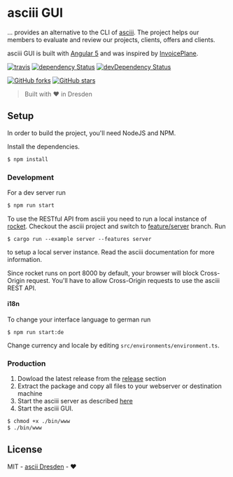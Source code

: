 # asciii GUI

... provides an alternative to the CLI of [asciii](https://github.com/ascii-dresden/asciii). The project helps our 
members to evaluate and review our projects, clients, offers and clients.

asciii GUI is built with [Angular 5](https://angular.io) and was inspired by [InvoicePlane](https://github.com/InvoicePlane/InvoicePlane).

[![travis](https://travis-ci.org/ascii-dresden/ascii-hub.svg?branch=master)](https://travis-ci.org/ascii-dresden/ascii-hub/)
[![dependency Status](https://david-dm.org/ascii-dresden/ascii-hub.svg)](https://david-dm.org/ascii-dresden/ascii-hub)
[![devDependency Status](https://david-dm.org/ascii-dresden/ascii-hub/dev-status.svg)](https://david-dm.org/ascii-dresden/ascii-hub?type=dev)

[![GitHub forks](https://img.shields.io/github/forks/ascii-dresden/ascii-hub.svg?style=social&label=Fork)](https://github.com/ascii-dresden/ascii-hub/fork)
[![GitHub stars](https://img.shields.io/github/stars/ascii-dresden/ascii-hub.svg?style=social&label=Star)](https://github.com/ascii-dresden/ascii-hub)

> Built with :heart: in Dresden

## Setup

In order to build the project, you'll need NodeJS and NPM.

Install the dependencies.

```sh
$ npm install
``` 

### Development

For a dev server run

```sh
$ npm run start
```

To use the RESTful API from asciii you need to run a local instance of [rocket](https://github.com/SergioBenitez/Rocket). Checkout the asciii project and switch to [feature/server](https://github.com/ascii-dresden/asciii/tree/feature/server) branch. Run

```
$ cargo run --example server --features server
```

to setup a local server instance. Read the asciii documentation for more information.

Since rocket runs on port 8000 by default, your browser will block Cross-Origin request. You'll have to allow
Cross-Origin requests to use the asciii REST API.

#### i18n

To change your interface language to german run

```
$ npm run start:de
```

Change currency and locale by editing `src/environments/environment.ts`.

### Production

1. Dowload the latest release from the [release](https://github.com/ascii-dresden/asciii-gui/releases/latest) section
2. Extract the package and copy all files to your webserver or destination machine
3. Start the asciii server as described [here](#dev)
4. Start the asciii GUI.

```sh
$ chmod +x ./bin/www
$ ./bin/www
```

## License

MIT - [ascii Dresden](https://github.com/ascii-dresden) - :heart:
